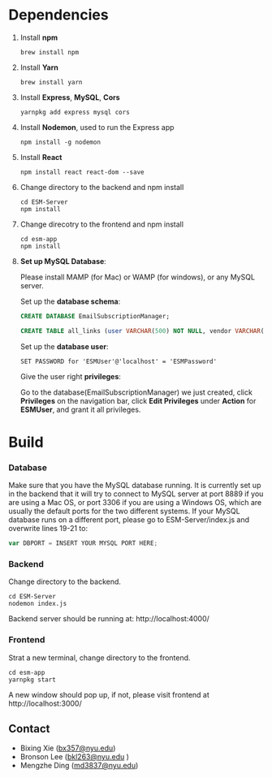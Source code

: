 # Dependencies

1. Install **npm**

   ```
   brew install npm
   ```

2. Install **Yarn**

   ```
   brew install yarn
   ```

3. Install **Express**, **MySQL**, **Cors**

   ```
   yarnpkg add express mysql cors
   ```

4. Install **Nodemon**, used to run the Express app

   ```
   npm install -g nodemon
   ```

5. Install **React**

   ```
   npm install react react-dom --save
   ```

6. Change directory to the backend and npm install

   ```
   cd ESM-Server
   npm install
   ```

7. Change direcotry to the frontend and npm install 

   ```
   cd esm-app
   npm install
   ```

8. **Set up MySQL Database**:

   Please install MAMP (for Mac) or WAMP (for windows), or any MySQL server.

   Set up the **database schema**: 

   ```sql
   CREATE DATABASE EmailSubscriptionManager;
   ```

   ```sql
   CREATE TABLE all_links (user VARCHAR(500) NOT NULL, vendor VARCHAR(10000) NOT NULL, link VARCHAR(10000) NOT NULL, last_modified timestamp NOT NULL DEFAULT CURRENT_TIMESTAMP, unsubscribed BOOLEAN not null DEFAULT 0, PRIMARY KEY(user, vendor));
   ```

   Set up the **database user**:

   ```mysql
   SET PASSWORD for 'ESMUser'@'localhost' = 'ESMPassword'
   ```

   Give the user right **privileges**:

   Go to the database(EmailSubscriptionManager) we just created, click **Privileges** on the navigation bar, click **Edit Privileges** under **Action** for **ESMUser**, and grant it all privileges.

# Build 

### Database

Make sure that you have the MySQL database running. It is currently set up in the backend that it will try to connect to MySQL server at port 8889 if you are using a Mac OS, or port 3306 if you are using a Windows OS, which are usually the default ports for the two different systems. If your MySQL database runs on a different port, please go to ESM-Server/index.js and overwrite lines 19-21 to: 
```javascript
var DBPORT = INSERT YOUR MYSQL PORT HERE;
```

### Backend

Change directory to the backend. 

```
cd ESM-Server
nodemon index.js
```

Backend server should be running at: http://localhost:4000/

### Frontend

Strat a new terminal, change directory to the frontend.

```
cd esm-app
yarnpkg start
```

A new window should pop up, if not, please visit frontend at http://localhost:3000/

## Contact

* Bixing Xie (bx357@nyu.edu)
* Bronson Lee (bkl263@nyu.edu )
* Mengzhe Ding (md3837@nyu.edu)

